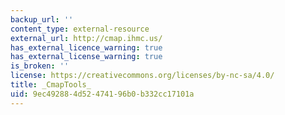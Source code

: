 ```yaml
---
backup_url: ''
content_type: external-resource
external_url: http://cmap.ihmc.us/
has_external_licence_warning: true
has_external_license_warning: true
is_broken: ''
license: https://creativecommons.org/licenses/by-nc-sa/4.0/
title: _CmapTools_
uid: 9ec49288-4d52-4741-96b0-b332cc17101a
---
```

